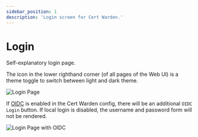 ```yaml
---
sidebar_position: 1
description: 'Login screen for Cert Warden.'
---
```


# Login

Self-explanatory login page.

The icon in the lower righthand corner (of all pages of the Web UI) is a theme 
toggle to switch between light and dark theme.

![Login Page](/img/screenshots/login.png)

If [OIDC](/docs/advanced_options/configuration_file/oidc_login/) is enabled in
the Cert Warden config, there will be an additional `OIDC Login` button. If 
local login is disabled, the username and password form will not be rendered.

![Login Page with OIDC](/img/screenshots/login_with_oidc.png)
